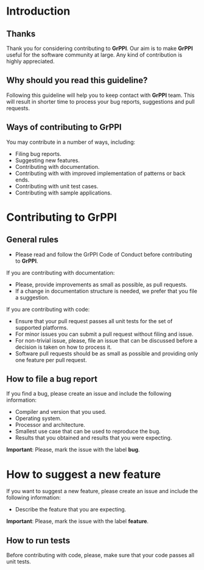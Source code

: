 # Introduction

## Thanks

Thank you for considering contributing to **GrPPI**. Our aim is to make
**GrPPI** useful for the software community at large.  Any kind of contribution
is highly appreciated.

## Why should you read this guideline?

Following this guideline will help you to keep contact with **GrPPI** team.
This will result in shorter time to process your bug reports, suggestions and pull requests.

## Ways of contributing to GrPPI

You may contribute in a number of ways, including:

* Filing bug reports.
* Suggesting new features.
* Contributing with documentation.
* Contributing with with improved implementation of patterns or back ends.
* Contributing with unit test cases.
* Contributing with sample applications.

# Contributing to GrPPI

## General rules

* Please read and follow the GrPPI Code of Conduct before contributing to **GrPPI**.

If you are contributing with documentation:

* Please, provide improvements as small as possible, as pull requests.
* If a change in documentation structure is needed, we prefer that you file a suggestion.

If you are contributing with code:

* Ensure that your pull request passes all unit tests for the set of supported platforms.
* For minor issues you can submit a pull request without filing and issue.
* For non-trivial issue, please, file an issue that can be discussed before a decision is taken on how to process it.
* Software pull requests should be as small as possible and providing only one feature per pull request.

## How to file a bug report

If you find a bug, please create an issue and include the following information:

* Compiler and version that you used.
* Operating system.
* Processor and architecture.
* Smallest use case that can be used to reproduce the bug.
* Results that you obtained and results that you were expecting.

**Important**: Please, mark the issue with the label **bug**.

# How to suggest a new feature

If you want to suggest a new feature, please create an issue and include the following information:

* Describe the feature that you are expecting.

**Important**: Please, mark the issue with the label **feature**.

## How to run tests

Before contributing with code, please, make sure that your code passes all unit tests.
